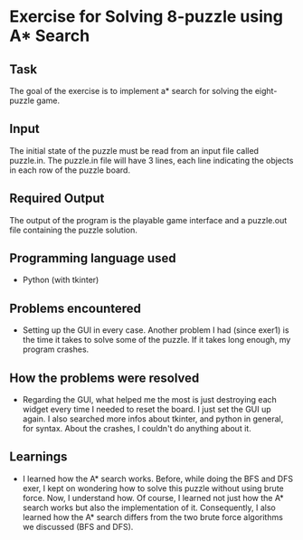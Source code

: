 # Exercise for Solving 8-puzzle using A* Search

## Task
The goal of the exercise is to implement a* search for solving the eight-puzzle game.

## Input
The initial state of the puzzle must be read from an input file called puzzle.in. The puzzle.in file will have 3 lines, each line indicating the objects in each row of the puzzle board.

## Required Output
The output of the program is the playable game interface and a puzzle.out file containing the puzzle solution.

## Programming language used
- Python (with tkinter)

## Problems encountered
- Setting up the GUI in every case. Another problem I had (since exer1) is the time it takes to solve some of the puzzle. If it takes long enough, my program crashes. 

## How the problems were resolved
- Regarding the GUI, what helped me the most is just destroying each widget every time I needed to reset the board. I just set the GUI up again. I also searched more infos about tkinter, and python in general, for syntax. About the crashes, I couldn't do anything about it.

## Learnings
- I learned how the A* search works. Before, while doing the BFS and DFS exer, I kept on wondering how to solve this puzzle without using brute force. Now, I understand how. Of course, I learned not just how the A* search works but also the implementation of it. Consequently, I also learned how the A* search differs from the two brute force algorithms we discussed (BFS and DFS).
